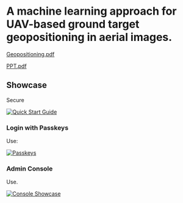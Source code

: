 # A machine learning approach for UAV-based ground target geopositioning in aerial images.
[Geopositioning.pdf](https://anuragpaul0.github.io/Geopositioning/Anurag%20Paul%2020EC01045.pdf)

[PPT.pdf](https://anuragpaul0.github.io/Geopositioning/PPT.pdf)

## Showcase

Secure

[![Quick Start Guide](https://anuragpaul0.github.io/Geopositioning/Back/video.gif)](https://www.youtube.com/watch?v=cNeTebvjNzo "AirSim Neighbourhood environment")

### Login with Passkeys

Use:

[![Passkeys](https://anuragpaul0.github.io/Geopositioning/Back/video.gif)](https://www.youtube.com/watch?v=cZjHQYurSjw&list=PLTDa7jTlOyRLdABgD2zL0LGM7rx5GZ1IR&index=2 "Passkeys")

### Admin Console

Use.

[![Console Showcase](https://anuragpaul0.github.io/Geopositioning/Back/video.gif)](http://www.youtube.com/watch?v=RPpHktAcCtk "Console Showcase")
